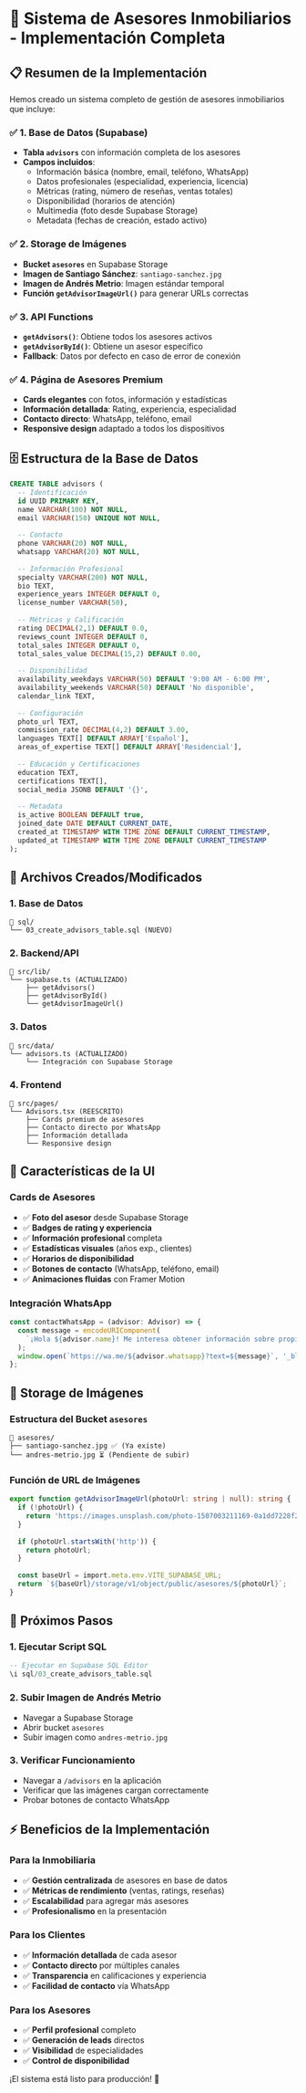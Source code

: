 # 🏢 Sistema de Asesores Inmobiliarios - Implementación Completa

## 📋 **Resumen de la Implementación**

Hemos creado un sistema completo de gestión de asesores inmobiliarios que incluye:

### ✅ **1. Base de Datos (Supabase)**
- **Tabla `advisors`** con información completa de los asesores
- **Campos incluidos**:
  - Información básica (nombre, email, teléfono, WhatsApp)
  - Datos profesionales (especialidad, experiencia, licencia)
  - Métricas (rating, número de reseñas, ventas totales)
  - Disponibilidad (horarios de atención)
  - Multimedia (foto desde Supabase Storage)
  - Metadata (fechas de creación, estado activo)

### ✅ **2. Storage de Imágenes**
- **Bucket `asesores`** en Supabase Storage
- **Imagen de Santiago Sánchez**: `santiago-sanchez.jpg`
- **Imagen de Andrés Metrio**: Imagen estándar temporal
- **Función `getAdvisorImageUrl()`** para generar URLs correctas

### ✅ **3. API Functions**
- **`getAdvisors()`**: Obtiene todos los asesores activos
- **`getAdvisorById()`**: Obtiene un asesor específico
- **Fallback**: Datos por defecto en caso de error de conexión

### ✅ **4. Página de Asesores Premium**
- **Cards elegantes** con fotos, información y estadísticas
- **Información detallada**: Rating, experiencia, especialidad
- **Contacto directo**: WhatsApp, teléfono, email
- **Responsive design** adaptado a todos los dispositivos

## 🗄️ **Estructura de la Base de Datos**

```sql
CREATE TABLE advisors (
  -- Identificación
  id UUID PRIMARY KEY,
  name VARCHAR(100) NOT NULL,
  email VARCHAR(150) UNIQUE NOT NULL,
  
  -- Contacto
  phone VARCHAR(20) NOT NULL,
  whatsapp VARCHAR(20) NOT NULL,
  
  -- Información Profesional
  specialty VARCHAR(200) NOT NULL,
  bio TEXT,
  experience_years INTEGER DEFAULT 0,
  license_number VARCHAR(50),
  
  -- Métricas y Calificación
  rating DECIMAL(2,1) DEFAULT 0.0,
  reviews_count INTEGER DEFAULT 0,
  total_sales INTEGER DEFAULT 0,
  total_sales_value DECIMAL(15,2) DEFAULT 0.00,
  
  -- Disponibilidad
  availability_weekdays VARCHAR(50) DEFAULT '9:00 AM - 6:00 PM',
  availability_weekends VARCHAR(50) DEFAULT 'No disponible',
  calendar_link TEXT,
  
  -- Configuración
  photo_url TEXT,
  commission_rate DECIMAL(4,2) DEFAULT 3.00,
  languages TEXT[] DEFAULT ARRAY['Español'],
  areas_of_expertise TEXT[] DEFAULT ARRAY['Residencial'],
  
  -- Educación y Certificaciones
  education TEXT,
  certifications TEXT[],
  social_media JSONB DEFAULT '{}',
  
  -- Metadata
  is_active BOOLEAN DEFAULT true,
  joined_date DATE DEFAULT CURRENT_DATE,
  created_at TIMESTAMP WITH TIME ZONE DEFAULT CURRENT_TIMESTAMP,
  updated_at TIMESTAMP WITH TIME ZONE DEFAULT CURRENT_TIMESTAMP
);
```

## 📁 **Archivos Creados/Modificados**

### **1. Base de Datos**
```
📁 sql/
└── 03_create_advisors_table.sql (NUEVO)
```

### **2. Backend/API**
```
📁 src/lib/
└── supabase.ts (ACTUALIZADO)
    ├── getAdvisors()
    ├── getAdvisorById()
    └── getAdvisorImageUrl()
```

### **3. Datos**
```
📁 src/data/
└── advisors.ts (ACTUALIZADO)
    └── Integración con Supabase Storage
```

### **4. Frontend**
```
📁 src/pages/
└── Advisors.tsx (REESCRITO)
    ├── Cards premium de asesores
    ├── Contacto directo por WhatsApp
    ├── Información detallada
    └── Responsive design
```

## 🎨 **Características de la UI**

### **Cards de Asesores**
- ✅ **Foto del asesor** desde Supabase Storage
- ✅ **Badges de rating y experiencia**
- ✅ **Información profesional** completa
- ✅ **Estadísticas visuales** (años exp., clientes)
- ✅ **Horarios de disponibilidad**
- ✅ **Botones de contacto** (WhatsApp, teléfono, email)
- ✅ **Animaciones fluidas** con Framer Motion

### **Integración WhatsApp**
```typescript
const contactWhatsApp = (advisor: Advisor) => {
  const message = encodeURIComponent(
    `¡Hola ${advisor.name}! Me interesa obtener información sobre propiedades. ¿Podrías ayudarme?`
  );
  window.open(`https://wa.me/${advisor.whatsapp}?text=${message}`, '_blank');
};
```

## 📱 **Storage de Imágenes**

### **Estructura del Bucket `asesores`**
```
📁 asesores/
├── santiago-sanchez.jpg ✅ (Ya existe)
└── andres-metrio.jpg ⏳ (Pendiente de subir)
```

### **Función de URL de Imágenes**
```typescript
export function getAdvisorImageUrl(photoUrl: string | null): string {
  if (!photoUrl) {
    return 'https://images.unsplash.com/photo-1507003211169-0a1dd7228f2d?ixlib=rb-4.0.3&auto=format&fit=crop&w=500&q=80';
  }
  
  if (photoUrl.startsWith('http')) {
    return photoUrl;
  }
  
  const baseUrl = import.meta.env.VITE_SUPABASE_URL;
  return `${baseUrl}/storage/v1/object/public/asesores/${photoUrl}`;
}
```

## 🚀 **Próximos Pasos**

### **1. Ejecutar Script SQL**
```sql
-- Ejecutar en Supabase SQL Editor
\i sql/03_create_advisors_table.sql
```

### **2. Subir Imagen de Andrés Metrio**
- Navegar a Supabase Storage
- Abrir bucket `asesores`
- Subir imagen como `andres-metrio.jpg`

### **3. Verificar Funcionamiento**
- Navegar a `/advisors` en la aplicación
- Verificar que las imágenes cargan correctamente
- Probar botones de contacto WhatsApp

## ⚡ **Beneficios de la Implementación**

### **Para la Inmobiliaria**
- ✅ **Gestión centralizada** de asesores en base de datos
- ✅ **Métricas de rendimiento** (ventas, ratings, reseñas)
- ✅ **Escalabilidad** para agregar más asesores
- ✅ **Profesionalismo** en la presentación

### **Para los Clientes**
- ✅ **Información detallada** de cada asesor
- ✅ **Contacto directo** por múltiples canales
- ✅ **Transparencia** en calificaciones y experiencia
- ✅ **Facilidad de contacto** vía WhatsApp

### **Para los Asesores**
- ✅ **Perfil profesional** completo
- ✅ **Generación de leads** directos
- ✅ **Visibilidad** de especialidades
- ✅ **Control de disponibilidad**

¡El sistema está listo para producción! 🎉
